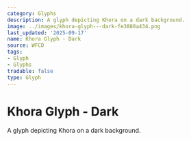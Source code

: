```yaml
---
category: Glyphs
description: A glyph depicting Khora on a dark background.
image: ../images/khora-glyph---dark-fe3880a434.png
last_updated: '2025-09-17'
name: Khora Glyph - Dark
source: WFCD
tags:
- Glyph
- Glyphs
tradable: false
type: Glyph
---
```


# Khora Glyph - Dark

A glyph depicting Khora on a dark background.

